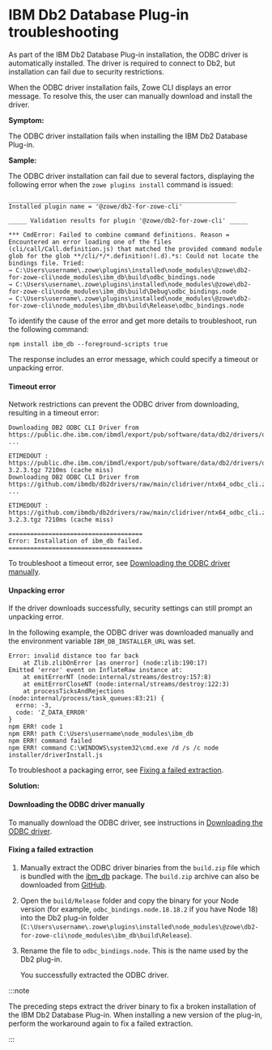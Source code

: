 # IBM Db2 Database Plug-in troubleshooting

As part of the IBM Db2 Database Plug-in installation, the ODBC driver is automatically installed. The driver is required to connect to Db2, but installation can fail due to security restrictions.

When the ODBC driver installation fails, Zowe CLI displays an error message. To resolve this, the user can manually download and install the driver.

**Symptom:**

The ODBC driver installation fails when installing the IBM Db2 Database Plug-in.

**Sample:**

The ODBC driver installation can fail due to several factors, displaying the following error when the `zowe plugins install` command is issued:

```
_______________________________________________________________
Installed plugin name = '@zowe/db2-for-zowe-cli'

_____ Validation results for plugin '@zowe/db2-for-zowe-cli' _____

*** CmdError: Failed to combine command definitions. Reason = Encountered an error loading one of the files (cli/call/Call.definition.js) that matched the provided command module glob for the glob **/cli/*/*.definition!(.d).*s: Could not locate the bindings file. Tried:
→ C:\Users\username\.zowe\plugins\installed\node_modules\@zowe\db2-for-zowe-cli\node_modules\ibm_db\build\odbc_bindings.node
→ C:\Users\username\.zowe\plugins\installed\node_modules\@zowe\db2-for-zowe-cli\node_modules\ibm_db\build\Debug\odbc_bindings.node
→ C:\Users\username\.zowe\plugins\installed\node_modules\@zowe\db2-for-zowe-cli\node_modules\ibm_db\build\Release\odbc_bindings.node
```

To identify the cause of the error and get more details to troubleshoot, run the following command:

```
npm install ibm_db --foreground-scripts true
```

The response includes an error message, which could specify a timeout or unpacking error.

#### Timeout error

Network restrictions can prevent the ODBC driver from downloading, resulting in a timeout error:

```
Downloading DB2 ODBC CLI Driver from https://public.dhe.ibm.com/ibmdl/export/pub/software/data/db2/drivers/odbc_cli/ntx64_odbc_cli.zip ...

ETIMEDOUT : https://public.dhe.ibm.com/ibmdl/export/pub/software/data/db2/drivers/odbc_cli/ntx64_odbc_cli.zipbm_db/-/ibm_db-3.2.3.tgz 7210ms (cache miss)
Downloading DB2 ODBC CLI Driver from https://github.com/ibmdb/db2drivers/raw/main/clidriver/ntx64_odbc_cli.zip ...

ETIMEDOUT : https://github.com/ibmdb/db2drivers/raw/main/clidriver/ntx64_odbc_cli.zipifactory/api/npm/npmjs/ibm_db/-/ibm_db-3.2.3.tgz 7210ms (cache miss)

=====================================
Error: Installation of ibm_db failed.
=====================================
```

To troubleshoot a timeout error, see [Downloading the ODBC driver manually](#downloading-the-odbc-driver-manually).

#### Unpacking error

If the driver downloads successfully, security settings can still prompt an unpacking error.

In the following example, the ODBC driver was downloaded manually and the environment variable `IBM_DB_INSTALLER_URL` was set.

```
Error: invalid distance too far back
    at Zlib.zlibOnError [as onerror] (node:zlib:190:17)
Emitted 'error' event on InflateRaw instance at:
    at emitErrorNT (node:internal/streams/destroy:157:8)
    at emitErrorCloseNT (node:internal/streams/destroy:122:3)
    at processTicksAndRejections (node:internal/process/task_queues:83:21) {
  errno: -3,
  code: 'Z_DATA_ERROR'
}
npm ERR! code 1
npm ERR! path C:\Users\username\node_modules\ibm_db
npm ERR! command failed
npm ERR! command C:\WINDOWS\system32\cmd.exe /d /s /c node installer/driverInstall.js
```

To troubleshoot a packaging error, see [Fixing a failed extraction](#fixing-a-failed-extraction).

**Solution:**

#### Downloading the ODBC driver manually

To manually download the ODBC driver, see instructions in [Downloading the ODBC driver](../../user-guide/cli-db2plugin.md#downloading-the-odbc-driver).

#### Fixing a failed extraction

1. Manually extract the ODBC driver binaries from the `build.zip` file which is bundled with the [ibm_db](https://www.npmjs.com/package/ibm_db) package. The `build.zip` archive can also be downloaded from [GitHub](https://github.com/ibmdb/node-ibm_db/blob/master/build.zip).

2. Open the `build/Release` folder and copy the binary for your Node version (for example, `odbc_bindings.node.18.18.2` if you have Node 18) into the Db2 plug-in folder (`C:\Users\username\.zowe\plugins\installed\node_modules\@zowe\db2-for-zowe-cli\node_modules\ibm_db\build\Release`).

3. Rename the file to `odbc_bindings.node`. This is the name used by the Db2 plug-in.

    You successfully extracted the ODBC driver.

:::note

The preceding steps extract the driver binary to fix a broken installation of the IBM Db2 Database Plug-in. When installing a new version of the plug-in, perform the workaround again to fix a failed extraction.

:::
